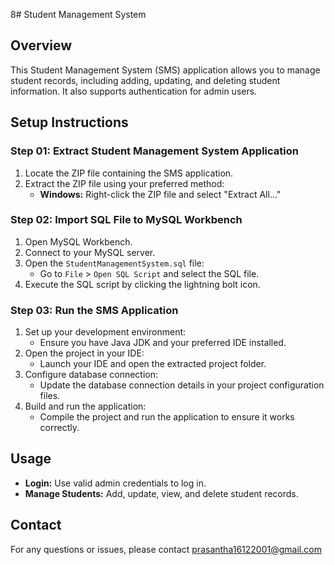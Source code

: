 8# Student Management System

## Overview
This Student Management System (SMS) application allows you to manage student records, including adding, updating, and deleting student information. It also supports authentication for admin users.

## Setup Instructions

### Step 01: Extract Student Management System Application
1. Locate the ZIP file containing the SMS application.
2. Extract the ZIP file using your preferred method:
   - **Windows:** Right-click the ZIP file and select "Extract All..."


### Step 02: Import SQL File to MySQL Workbench
1. Open MySQL Workbench.
2. Connect to your MySQL server.
3. Open the `StudentManagementSystem.sql` file:
   - Go to `File` > `Open SQL Script` and select the SQL file.
4. Execute the SQL script by clicking the lightning bolt icon.

### Step 03: Run the SMS Application
1. Set up your development environment:
   - Ensure you have Java JDK and your preferred IDE installed.
2. Open the project in your IDE:
   - Launch your IDE and open the extracted project folder.
3. Configure database connection:
   - Update the database connection details in your project configuration files.
4. Build and run the application:
   - Compile the project and run the application to ensure it works correctly.

## Usage
- **Login:** Use valid admin credentials to log in.
- **Manage Students:** Add, update, view, and delete student records.

## Contact
For any questions or issues, please contact prasantha16122001@gmail.com
